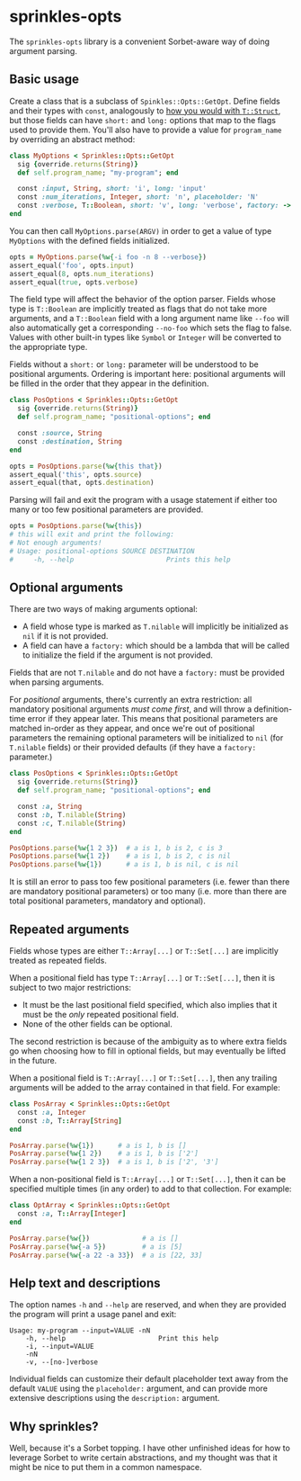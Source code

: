 # sprinkles-opts

The `sprinkles-opts` library is a convenient Sorbet-aware way of doing
argument parsing.

## Basic usage

Create a class that is a subclass of `Spinkles::Opts::GetOpt`. Define fields and their types with `const`, analogously to [how you would with `T::Struct`](), but those fields can have `short:` and `long:` options that map to the flags used to provide them. You'll also have to provide a value for `program_name` by overriding an abstract method:

```ruby
class MyOptions < Sprinkles::Opts::GetOpt
  sig {override.returns(String)}
  def self.program_name; "my-program"; end

  const :input, String, short: 'i', long: 'input'
  const :num_iterations, Integer, short: 'n', placeholder: 'N'
  const :verbose, T::Boolean, short: 'v', long: 'verbose', factory: -> {false}
end
```

You can then call `MyOptions.parse(ARGV)` in order to get a value of type `MyOptions` with the defined fields initialized.

```ruby
opts = MyOptions.parse(%w{-i foo -n 8 --verbose})
assert_equal('foo', opts.input)
assert_equal(8, opts.num_iterations)
assert_equal(true, opts.verbose)
```

The field type will affect the behavior of the option parser. Fields whose type is `T::Boolean` are implicitly treated as flags that do not take more arguments, and a `T::Boolean` field with a long argument name like `--foo` will also automatically get a corresponding `--no-foo` which sets the flag to false. Values with other built-in types like `Symbol` or `Integer` will be converted to the appropriate type.

Fields without a `short:` or `long:` parameter will be understood to be positional arguments. Ordering is important here: positional arguments will be filled in the order that they appear in the definition.

```ruby
class PosOptions < Sprinkles::Opts::GetOpt
  sig {override.returns(String)}
  def self.program_name; "positional-options"; end

  const :source, String
  const :destination, String
end

opts = PosOptions.parse(%w{this that})
assert_equal('this', opts.source)
assert_equal(that, opts.destination)
```

Parsing will fail and exit the program with a usage statement if either too many or too few positional parameters are provided.

```ruby
opts = PosOptions.parse(%w{this})
# this will exit and print the following:
# Not enough arguments!
# Usage: positional-options SOURCE DESTINATION
#     -h, --help                       Prints this help
```

## Optional arguments

There are two ways of making arguments optional:
- A field whose type is marked as `T.nilable` will implicitly be initialized as `nil` if it is not provided.
- A field can have a `factory:` which should be a lambda that will be called to initialize the field if the argument is not provided.

Fields that are not `T.nilable` and do not have a `factory:` must be provided when parsing arguments.

For _positional_ arguments, there's currently an extra restriction: all mandatory positional arguments _must come first_, and will throw a definition-time error if they appear later. This means that positional parameters are matched in-order as they appear, and once we're out of positional parameters the remaining optional parameters will be initialized to `nil` (for `T.nilable` fields) or their provided defaults (if they have a `factory:` parameter.)

```ruby
class PosOptions < Sprinkles::Opts::GetOpt
  sig {override.returns(String)}
  def self.program_name; "positional-options"; end

  const :a, String
  const :b, T.nilable(String)
  const :c, T.nilable(String)
end

PosOptions.parse(%w{1 2 3})  # a is 1, b is 2, c is 3
PosOptions.parse(%w{1 2})    # a is 1, b is 2, c is nil
PosOptions.parse(%w{1})      # a is 1, b is nil, c is nil
```

It is still an error to pass too few positional parameters (i.e. fewer than there are mandatory positional parameters) or too many (i.e. more than there are total positional parameters, mandatory and optional).

## Repeated arguments

Fields whose types are either `T::Array[...]` or `T::Set[...]` are implicitly treated as repeated fields.

When a positional field has type `T::Array[...]` or `T::Set[...]`, then it is subject to two major restrictions:
- It must be the last positional field specified, which also implies that it must be the _only_ repeated positional field.
- None of the other fields can be optional.

The second restriction is because of the ambiguity as to where extra fields go when choosing how to fill in optional fields, but may eventually be lifted in the future.

When a positional field is `T::Array[...]` or `T::Set[...]`, then any trailing arguments will be added to the array contained in that field. For example:

```ruby
class PosArray < Sprinkles::Opts::GetOpt
  const :a, Integer
  const :b, T::Array[String]
end

PosArray.parse(%w{1})      # a is 1, b is []
PosArray.parse(%w{1 2})    # a is 1, b is ['2']
PosArray.parse(%w{1 2 3})  # a is 1, b is ['2', '3']
```

When a non-positional field is `T::Array[...]` or `T::Set[...]`, then it can be specified multiple times (in any order) to add to that collection. For example:

```ruby
class OptArray < Sprinkles::Opts::GetOpt
  const :a, T::Array[Integer]
end

PosArray.parse(%w{})             # a is []
PosArray.parse(%w{-a 5})         # a is [5]
PosArray.parse(%w{-a 22 -a 33})  # a is [22, 33]
```

## Help text and descriptions

The option names `-h` and `--help` are reserved, and when they are provided the program will print a usage panel and exit:

```
Usage: my-program --input=VALUE -nN
    -h, --help                       Print this help
    -i, --input=VALUE
    -nN
    -v, --[no-]verbose
```

Individual fields can customize their default placeholder text away from the default `VALUE` using the `placeholder:` argument, and can provide more extensive descriptions using the `description:` argument.


## Why sprinkles?

Well, because it's a Sorbet topping. I have other unfinished ideas for how to leverage Sorbet to write certain abstractions, and my thought was that it might be nice to put them in a common namespace.
